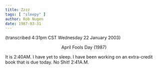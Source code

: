 ```yaml
---
title: Zzzz
tags: [ "sleepy" ]
author: Rob Nugen
date: 1987-03-31
---
```


<p class=note>(transcribed 4:31pm CST Wednesday 22 January 2003)</p>

<center><p class=date>April Fools Day (1987)</p></center>

<p>It is 2:40AM.  I have yet to sleep.  I have been working on an
extra-credit book that is due today.  No Shit! 2:41A.M.</p>
